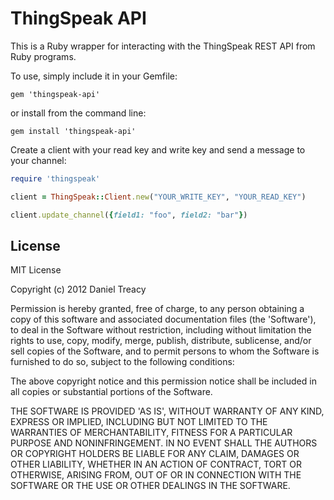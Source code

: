 ThingSpeak API
==============

This is a Ruby wrapper for interacting with the ThingSpeak REST API from Ruby programs.

To use, simply include it in your Gemfile:

    gem 'thingspeak-api'

or install from the command line:

    gem install 'thingspeak-api'

Create a client with your read key and write key and send a message to your channel:

```ruby
require 'thingspeak'

client = ThingSpeak::Client.new("YOUR_WRITE_KEY", "YOUR_READ_KEY")

client.update_channel({field1: "foo", field2: "bar"})

```


License
-------

MIT License

Copyright (c) 2012 Daniel Treacy

Permission is hereby granted, free of charge, to any person obtaining
a copy of this software and associated documentation files (the
'Software'), to deal in the Software without restriction, including
without limitation the rights to use, copy, modify, merge, publish,
distribute, sublicense, and/or sell copies of the Software, and to
permit persons to whom the Software is furnished to do so, subject to
the following conditions:

The above copyright notice and this permission notice shall be
included in all copies or substantial portions of the Software.

THE SOFTWARE IS PROVIDED 'AS IS', WITHOUT WARRANTY OF ANY KIND,
EXPRESS OR IMPLIED, INCLUDING BUT NOT LIMITED TO THE WARRANTIES OF
MERCHANTABILITY, FITNESS FOR A PARTICULAR PURPOSE AND NONINFRINGEMENT.
IN NO EVENT SHALL THE AUTHORS OR COPYRIGHT HOLDERS BE LIABLE FOR ANY
CLAIM, DAMAGES OR OTHER LIABILITY, WHETHER IN AN ACTION OF CONTRACT,
TORT OR OTHERWISE, ARISING FROM, OUT OF OR IN CONNECTION WITH THE
SOFTWARE OR THE USE OR OTHER DEALINGS IN THE SOFTWARE.